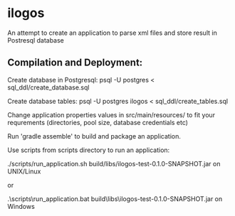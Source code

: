 # ilogos

An attempt to create an application to parse xml files and store result in Postresql database

## Compilation and Deployment:

Create database in Postgresql: 
psql -U postgres < sql_ddl/create_database.sql 


Create database tables: 
psql -U postgres ilogos < sql_ddl/create_tables.sql


Change application properties values in src/main/resources/ to fit your requrements (directories, pool size, database credentials etc)

Run 'gradle assemble' to build and package an application.

Use scripts from scripts directory to run an application: 
                                 
./scripts/run_application.sh build/libs/ilogos-test-0.1.0-SNAPSHOT.jar on UNIX/Linux 

or 

.\scripts\run_application.bat build\libs\ilogos-test-0.1.0-SNAPSHOT.jar on Windows



